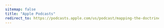 ```yaml
---
sitemap: false
title: "Apple Podcasts"
redirect_to: https://podcasts.apple.com/us/podcast/mapping-the-doctrine-of-discovery/id1609802758
---
```


